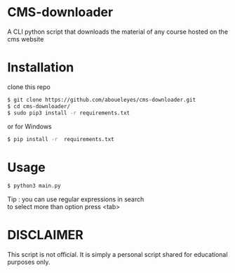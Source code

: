 # CMS-downloader
A CLI python script that downloads the material of any course hosted on the  cms website

# Installation
clone this repo 
```bash
$ git clone https://github.com/aboueleyes/cms-downloader.git
$ cd cms-downloader/
$ sudo pip3 install -r requirements.txt
```
or for Windows 
```bash
$ pip install -r  requirements.txt
```

# Usage
```bash
$ python3 main.py
```
Tip : you can use regular expressions in search </br>
to select more than option press \<tab\>
# DISCLAIMER
This script is not official. It is simply a personal script shared  for educational purposes only. 

